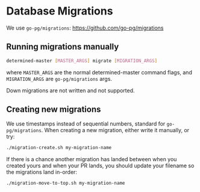 # Database Migrations

We use `go-pg/migrations`: <https://github.com/go-pg/migrations>

## Running migrations manually

```bash
determined-master [MASTER_ARGS] migrate [MIGRATION_ARGS]
```

where `MASTER_ARGS` are the normal determined-master command flags,
and `MIGRATION_ARGS` are `go-pg/migrations` args.

Down migrations are not written and not supported.

## Creating new migrations

We use timestamps instead of sequential numbers, standard for `go-pg/migrations`.
When creating a new migration, either write it manually, or try:

```bash
./migration-create.sh my-migration-name
```

If there is a chance another migration has landed between when you created
yours and when your PR lands, you should update your filename so the migrations
land in-order:

```bash
./migration-move-to-top.sh my-migration-name
```
